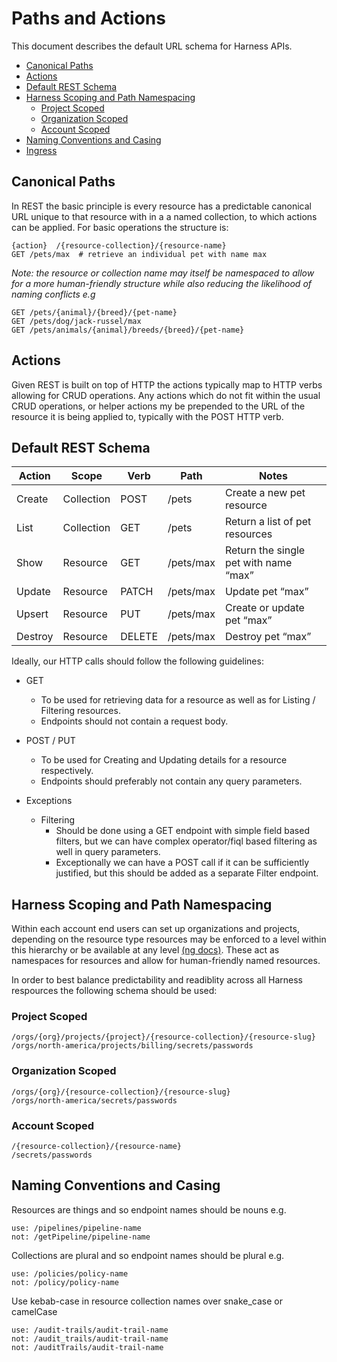 # Paths and Actions 

This document describes the default URL schema for Harness APIs.

- [Canonical Paths](#canonical-paths)
- [Actions](#actions)
- [Default REST Schema](#default-rest-schema)
- [Harness Scoping and Path Namespacing](#harness-scoping-and-path-namespacing)
  * [Project Scoped](#project-scoped)
  * [Organization Scoped](#organization-scoped)
  * [Account Scoped](#account-scoped)
- [Naming Conventions and Casing](#naming-conventions-and-casing)
- [Ingress](#ingress)


## Canonical Paths

In REST the basic principle is every resource has a predictable canonical URL unique to that resource with in a a named collection, to which actions can be applied. For basic operations the structure is: 

```
{action}  /{resource-collection}/{resource-name}
GET /pets/max  # retrieve an individual pet with name max
```

_Note: the resource or collection name may itself be namespaced to allow for a more human-friendly structure while also reducing the likelihood of naming conflicts e.g_

```
GET /pets/{animal}/{breed}/{pet-name}
GET /pets/dog/jack-russel/max
GET /pets/animals/{animal}/breeds/{breed}/{pet-name}
```

## Actions

Given REST is built on top of HTTP the actions typically map to HTTP verbs allowing for CRUD operations. Any actions which do not fit within the usual CRUD operations, or helper actions my be prepended to the URL of the resource it is being applied to, typically with the POST HTTP verb.

## Default REST Schema 

| Action  | Scope      | Verb   | Path      | Notes                                 |
|---------|------------|--------|-----------|---------------------------------------|
| Create  | Collection | POST   | /pets     | Create a new pet resource             |
| List    | Collection | GET    | /pets     | Return a list of pet resources        |
| Show    | Resource   | GET    | /pets/max | Return the single pet with name “max” |
| Update  | Resource   | PATCH  | /pets/max | Update pet “max”                      |
| Upsert  |  Resource  | PUT    | /pets/max | Create or update pet “max”            |
| Destroy | Resource   | DELETE | /pets/max | Destroy pet “max”                     |

Ideally, our HTTP calls should follow the following guidelines:

- GET 
  * To be used for retrieving data for a resource as well as for Listing / Filtering resources.
  * Endpoints should not contain a request body. 
  
- POST / PUT
  * To be used for Creating and Updating details for a resource respectively. 
  * Endpoints should preferably not contain any query parameters.

- Exceptions
  * Filtering
    + Should be done using a GET endpoint with simple field based filters, but we can have complex operator/fiql based filtering as well in query parameters.
    + Exceptionally we can have a POST call if it can be sufficiently justified, but this should be added as a separate Filter endpoint. 

## Harness Scoping and Path Namespacing

Within each account end users can set up organizations and projects, depending on the resource type resources may be enforced to a level within this hierarchy or be available at any level [(ng docs)](https://ngdocs.harness.io/article/7fibxie636-projects-and-organizations). These act as namespaces for resources and allow for human-friendly named resources.

In order to best balance predictability and readiblity across all Harness respources the following schema should be used:

### Project Scoped

```
/orgs/{org}/projects/{project}/{resource-collection}/{resource-slug}
/orgs/north-america/projects/billing/secrets/passwords
```

### Organization Scoped

```
/orgs/{org}/{resource-collection}/{resource-slug}
/orgs/north-america/secrets/passwords
```

### Account Scoped

```
/{resource-collection}/{resource-name}
/secrets/passwords
```

## Naming Conventions and Casing 

Resources are things and so endpoint names should be nouns e.g. 

```
use: /pipelines/pipeline-name
not: /getPipeline/pipeline-name
```

Collections are plural and so endpoint names should be plural e.g.

```
use: /policies/policy-name
not: /policy/policy-name
```

Use kebab-case in resource collection names over snake_case or camelCase
```
use: /audit-trails/audit-trail-name
not: /audit_trails/audit-trail-name
not: /auditTrails/audit-trail-name
```